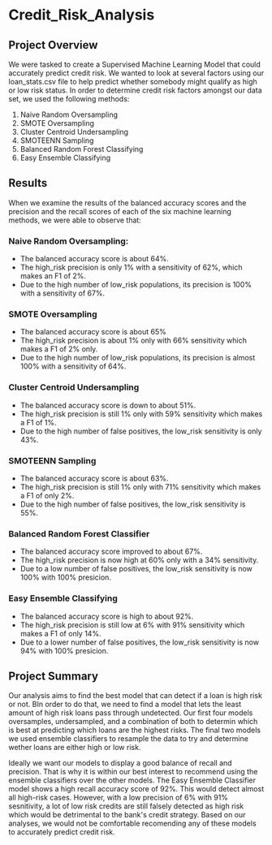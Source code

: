 # Credit_Risk_Analysis

## Project Overview
We were tasked to create a Supervised Machine Learning Model that could accurately predict credit risk. We wanted to look at several factors using our loan_stats.csv file to help predict whether somebody might qualify as high or low risk status.  In order to determine credit risk factors amongst our data set, we used the following methods:

  1. Naive Random Oversampling
  2. SMOTE Oversampling
  3. Cluster Centroid Undersampling
  4. SMOTEENN Sampling
  5. Balanced Random Forest Classifying
  6. Easy Ensemble Classifying

## Results

When we examine the results of the balanced accuracy scores and the precision and the recall scores of each of the six machine learning methods, we were able to observe that: 

### Naive Random Oversampling: 
  * The balanced accuracy score is about 64%. 
  * The high_risk precision is only 1% with a sensitivity of 62%, which makes an F1 of 2%.
  * Due to the high number of low_risk populations, its precision is 100% with a sensitivity of 67%.


### SMOTE Oversampling
  * The balanced accuracy score is about 65%
  * The high_risk precision is about 1% only with 66% sensitivity which makes a F1 of 2% only.
  * Due to the high number of low_risk populations, its precision is almost 100% with a sensitivity of 64%.


### Cluster Centroid Undersampling
  * The balanced accuracy score is down to about 51%.
  * The high_risk precision is still 1% only with 59% sensitivity which makes a F1 of 1%.
  * Due to the high number of false positives, the low_risk sensitivity is only 43%.


### SMOTEENN Sampling
  * The balanced accuracy score is about 63%.
  * The high_risk precision is still 1% only with 71% sensitivity which makes a F1 of only 2%.
  * Due to the high number of false positives, the low_risk sensitivity is 55%.


### Balanced Random Forest Classifier
  * The balanced accuracy score improved to about 67%.
  * The high_risk precision is now high at 60% only with a 34% sensitivity.
  * Due to a low  number of false positives, the low_risk sensitivity is now 100% with 100% presicion.


### Easy Ensemble Classifying
  * The balanced accuracy score is high to about 92%. 
  * The high_risk precision is still low at 6% with 91% sensitivity which makes a F1 of only 14%.
  * Due to a lower number of false positives, the low_risk sensitivity is now 94% with 100% presicion.



## Project Summary

Our analysis aims to find the best model that can detect if a loan is high risk or not. BIn order to do that, we need to find a model that lets the least amount of high risk loans pass through undetected. Our first four models oversamples, undersampled, and a combination of both to determin which is best at predicting which loans are the highest risks. The final two models we used ensemble classifiers to resample the data to try and determine wether loans are either high or low risk. 

Ideally we want our models to display a good balance of recall and precision. That is why it is within our best interest to recommend using the ensemble classifiers over the other models. The Easy Ensemble Classifier model shows a high recall accuracy score of 92%. This would detect almost all high-risk cases. However, with a low precision of 6% with 91% sesnitivity, a lot of low risk credits are still falsely detected as high risk which would be detrimental to the bank's credit strategy. Based on our analyses, we would not be comfortable recomending any of these models to accurately predict credit risk.
